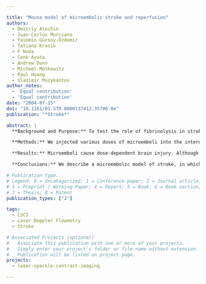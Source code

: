 ```yaml
---

title: "Mouse model of microembolic stroke and reperfusion"
authors:
  - Dmitriy Atochin
  - Juan-Carlos Murciano
  - Yasemin Gürsoy-Özdemir
  - Tatiana Krasik
  - F Noda
  - Cenk Ayata
  - Andrew Dunn
  - Michael Moskowitz
  - Paul Huang
  - Vladimir Muzykantov
author_notes:
  - 'Equal contribution'
  - 'Equal contribution'
date: "2004-07-15"
doi: "10.1161/01.STR.0000137412.35700.0e"
publication: "*Stroke*"

abstract: |
  **Background and Purpose:** To test the role of fibrinolysis in stroke, we used a mouse model in which preformed 2.5- to 3-µm-diameter fibrin microemboli are injected into the cerebral circulation. The microemboli lodge in the downstream precapillary vasculature and are susceptible to fibrinolysis.

  **Methods:** We injected various doses of microemboli into the internal carotid artery in mice and characterized their distribution, effects on cerebral blood flow, neurological deficit, infarct area, and spontaneous dissolution. By comparing wild-type and tissue plasminogen activator (tPA) knockout $(\ce{{tPA}^{-/-}})$ mice, we analyzed the role of endogenous tPA in acute thrombotic stroke.

  **Results:** Microemboli cause dose-dependent brain injury. Although moderate doses of microemboli are followed by spontaneous reperfusion, they result in reproducible injury. Gene knockout of tPA markedly delays dissolution of cerebral emboli and restoration of blood flow and aggravates ischemic thrombotic infarction in the brain.

  **Conclusions:** We describe a microembolic model of stroke, in which degree of injury can be controlled by the dose of microemboli injected. Unlike vessel occlusion models, this model can be modulated to allow spontaneous fibrinolysis. Application to $\ce{{tPA}^{-/-}}$ mice supports a key role of endogenous tPA in restoring cerebral blood flow and limiting infarct size after thrombosis.

# Publication type.
# Legend: 0 = Uncategorized; 1 = Conference paper; 2 = Journal article;
# 3 = Preprint / Working Paper; 4 = Report; 5 = Book; 6 = Book section;
# 7 = Thesis; 8 = Patent
publication_types: ["2"]

tags:
  - LSCI
  - Laser Doppler Flowmetry
  - Stroke

# Associated Projects (optional)
#   Associate this publication with one or more of your projects.
#   Simply enter your project's folder or file name without extension.
#   Publication will be listed on project page.
projects:
  - laser-speckle-contrast-imaging

---
```

